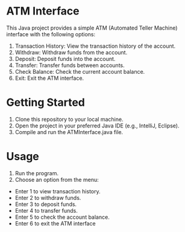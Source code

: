 <h1>ATM Interface</h1>
This Java project provides a simple ATM (Automated Teller Machine) interface with the following options:

1. Transaction History: View the transaction history of the account.
2. Withdraw: Withdraw funds from the account.
3. Deposit: Deposit funds into the account.
4. Transfer: Transfer funds between accounts.
5. Check Balance: Check the current account balance.
6. Exit: Exit the ATM interface.

<h1>Getting Started</h1>

1. Clone this repository to your local machine.
2. Open the project in your preferred Java IDE (e.g., IntelliJ, Eclipse).
3. Compile and run the ATMInterface.java file.

<h1>Usage</h1>

1. Run the program.
2. Choose an option from the menu:
* Enter 1 to view transaction history.
* Enter 2 to withdraw funds.
* Enter 3 to deposit funds.
* Enter 4 to transfer funds.
* Enter 5 to check the account balance.
* Enter 6 to exit the ATM interface
